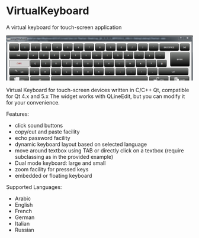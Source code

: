 # VirtualKeyboard
A virtual keyboard for touch-screen application

<img src=keyboard.png />

Virtual Keyboard  for touch-screen devices written in C/C++ Qt, compatible for Qt 4.x and 5.x
The widget works with QLineEdit, but you can modify it for your convenience.

Features:
* click sound buttons
* copy/cut and paste facility
* echo password facility
* dynamic keyboard layout based on selected language
* move around textbox using TAB or directly click on a textbox (require subclassing as in the provided example)
* Dual mode keyboard: large and small
* zoom facility for pressed keys
* embedded or floating keyboard

Supported Languages:
* Arabic
* English
* French
* German
* Italian
* Russian

